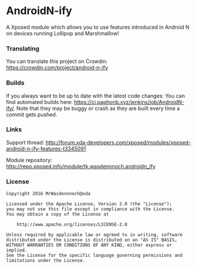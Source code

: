 # AndroidN-ify
A Xposed module which allows you to use features introduced in Android N on devices running Lollipop and Marshmallow!


### Translating

You can translate this project on Crowdin: https://crowdin.com/project/android-n-ify


### Builds

If you always want to be up to date with the latest code changes: You can find automated builds here: https://ci.paphonb.xyz/jenkins/job/AndroidN-ify/. Note that they may be buggy or crash as they are built every time a commit gets pushed.


### Links

Support thread: http://forum.xda-developers.com/xposed/modules/xposed-android-n-ify-features-t3345091

Module repository: http://repo.xposed.info/module/tk.wasdennnoch.androidn_ify


### License

```
Copyright 2016 MrWasdennnoch@xda

Licensed under the Apache License, Version 2.0 (the "License");
you may not use this file except in compliance with the License.
You may obtain a copy of the License at

    http://www.apache.org/licenses/LICENSE-2.0

Unless required by applicable law or agreed to in writing, software
distributed under the License is distributed on an "AS IS" BASIS,
WITHOUT WARRANTIES OR CONDITIONS OF ANY KIND, either express or implied.
See the License for the specific language governing permissions and
limitations under the License.
```
